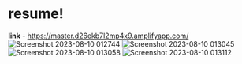 # resume!
**link** -  https://master.d26ekb7l2mp4x9.amplifyapp.com/
![Screenshot 2023-08-10 012744](https://github.com/mithilreddy369/resume/assets/89974832/6804f09a-35be-4bd3-9da0-71ec2e98f7d4)
![Screenshot 2023-08-10 013045](https://github.com/mithilreddy369/resume/assets/89974832/3dcd620e-dab9-4413-8e55-d8334caf218b)
![Screenshot 2023-08-10 013058](https://github.com/mithilreddy369/resume/assets/89974832/0b22942a-cf49-4612-b60c-2f79998b57f1)
![Screenshot 2023-08-10 013112](https://github.com/mithilreddy369/resume/assets/89974832/4d766ca7-6416-47e9-8fd2-79a535c54665)

